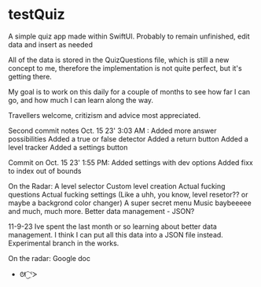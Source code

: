 # testQuiz
 A simple quiz app made within SwiftUI. Probably to remain unfinished, edit data and insert as needed


 All of the data is stored in the QuizQuestions file, which is still a new concept to me, therefore the implementation is not quite perfect, but it's getting there. 

 My goal is to work on this daily for a couple of months to see how far I can go, and how much I can learn along the way. 

 Travellers welcome, critizism and advice most appreciated. 


 Second commit notes Oct. 15 23' 3:03 AM : 
 Added more answer possibilities 
 Added a true or false detector
 Added a return button
 Added a level tracker
 Added a settings button


Commit on Oct. 15 23' 1:55 PM:
Added settings with dev options 
Added fixx to index out of bounds 


 On the Radar: 
 A level selector
 Custom level creation
 Actual fucking questions
 Actual fucking settings (Like a uhh, you know, level resetor?? or maybe a backgrond color changer) 
 A super secret menu
 Music baybeeeee
 and much, much more. 
 Better data management - JSON? 

 11-9-23 
 Ive spent the last month or so learning about better data management. I think I can put all this data into a JSON file instead. Experimental branch in the works. 
 

 On the radar: 
Google doc 



 - ᘛ⁐̤ᕐᐷ
